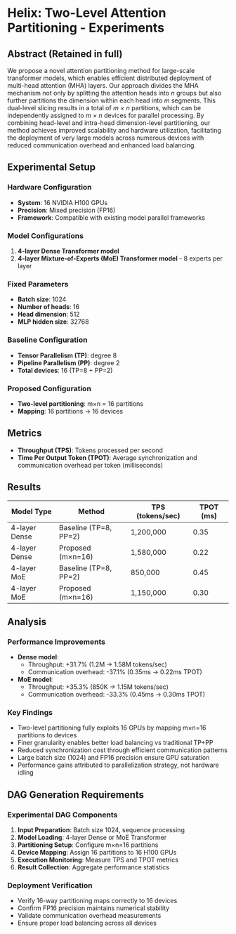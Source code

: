 # Helix: Two-Level Attention Partitioning - Experiments

## Abstract (Retained in full)
We propose a novel attention partitioning method for large-scale transformer models, which enables efficient distributed deployment of multi-head attention (MHA) layers. Our approach divides the MHA mechanism not only by splitting the attention heads into *n* groups but also further partitions the dimension within each head into *m* segments. This dual-level slicing results in a total of *m × n* partitions, which can be independently assigned to *m × n* devices for parallel processing. By combining head-level and intra-head dimension-level partitioning, our method achieves improved scalability and hardware utilization, facilitating the deployment of very large models across numerous devices with reduced communication overhead and enhanced load balancing.

## Experimental Setup

### Hardware Configuration
- **System**: 16 NVIDIA H100 GPUs
- **Precision**: Mixed precision (FP16)
- **Framework**: Compatible with existing model parallel frameworks

### Model Configurations
1. **4-layer Dense Transformer model**
2. **4-layer Mixture-of-Experts (MoE) Transformer model** - 8 experts per layer

### Fixed Parameters
- **Batch size**: 1024
- **Number of heads**: 16
- **Head dimension**: 512
- **MLP hidden size**: 32768

### Baseline Configuration
- **Tensor Parallelism (TP)**: degree 8
- **Pipeline Parallelism (PP)**: degree 2
- **Total devices**: 16 (TP=8 + PP=2)

### Proposed Configuration
- **Two-level partitioning**: m×n = 16 partitions
- **Mapping**: 16 partitions → 16 devices

## Metrics
- **Throughput (TPS)**: Tokens processed per second
- **Time Per Output Token (TPOT)**: Average synchronization and communication overhead per token (milliseconds)

## Results

| Model Type    | Method                | TPS (tokens/sec) | TPOT (ms) |
| ------------- | --------------------- | ---------------- | --------------- |
| 4-layer Dense | Baseline (TP=8, PP=2) | 1,200,000        | 0.35            |
| 4-layer Dense | Proposed (m×n=16)     | 1,580,000        | 0.22            |
| 4-layer MoE   | Baseline (TP=8, PP=2) | 850,000          | 0.45            |
| 4-layer MoE   | Proposed (m×n=16)     | 1,150,000        | 0.30            |

## Analysis

### Performance Improvements
- **Dense model**: 
  - Throughput: +31.7% (1.2M → 1.58M tokens/sec)
  - Communication overhead: -37.1% (0.35ms → 0.22ms TPOT)
- **MoE model**:
  - Throughput: +35.3% (850K → 1.15M tokens/sec)
  - Communication overhead: -33.3% (0.45ms → 0.30ms TPOT)

### Key Findings
- Two-level partitioning fully exploits 16 GPUs by mapping m×n=16 partitions to devices
- Finer granularity enables better load balancing vs traditional TP+PP
- Reduced synchronization cost through efficient communication patterns
- Large batch size (1024) and FP16 precision ensure GPU saturation
- Performance gains attributed to parallelization strategy, not hardware idling

## DAG Generation Requirements

### Experimental DAG Components
1. **Input Preparation**: Batch size 1024, sequence processing
2. **Model Loading**: 4-layer Dense or MoE Transformer
3. **Partitioning Setup**: Configure m×n=16 partitions
4. **Device Mapping**: Assign 16 partitions to 16 H100 GPUs
5. **Execution Monitoring**: Measure TPS and TPOT metrics
6. **Result Collection**: Aggregate performance statistics

### Deployment Verification
- Verify 16-way partitioning maps correctly to 16 devices
- Confirm FP16 precision maintains numerical stability
- Validate communication overhead measurements
- Ensure proper load balancing across all devices